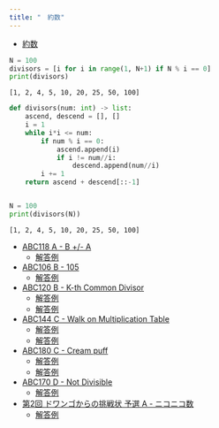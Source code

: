 ```yaml
---
title: "　約数"
---
```


* [約数](https://ja.wikipedia.org/wiki/%E7%B4%84%E6%95%B0)

```python:サンプルコード：sample_736.py
N = 100
divisors = [i for i in range(1, N+1) if N % i == 0]
print(divisors)
```

```text:実行結果
[1, 2, 4, 5, 10, 20, 25, 50, 100]
```

```python:サンプルコード：sample_737.py
def divisors(num: int) -> list:
    ascend, descend = [], []
    i = 1
    while i*i <= num:
        if num % i == 0:
            ascend.append(i)
            if i != num//i:
                descend.append(num//i)
        i += 1
    return ascend + descend[::-1]


N = 100
print(divisors(N))
```

```text:実行結果
[1, 2, 4, 5, 10, 20, 25, 50, 100]
```

- [ABC118 A - B +/- A](https://atcoder.jp/contests/abc118/tasks/abc118_a)
    - [解答例](https://atcoder.jp/contests/abc118/submissions/15312257)
- [ABC106 B - 105](https://atcoder.jp/contests/abc106/tasks/abc106_b)
    - [解答例](https://atcoder.jp/contests/abc106/submissions/18613962)
- [ABC120 B - K-th Common Divisor](https://atcoder.jp/contests/abc120/tasks/abc120_b)
    - [解答例](https://atcoder.jp/contests/abc120/submissions/18614011)
    - [解答例](https://atcoder.jp/contests/abc120/submissions/18614028)
- [ABC144 C - Walk on Multiplication Table](https://atcoder.jp/contests/abc144/tasks/abc144_c)
    - [解答例](https://atcoder.jp/contests/abc144/submissions/15407769)
    - [解答例](https://atcoder.jp/contests/abc144/submissions/15465828)
- [ABC180 C - Cream puff](https://atcoder.jp/contests/abc180/tasks/abc180_c)
    - [解答例](https://atcoder.jp/contests/abc180/submissions/17461604)
    - [解答例](https://atcoder.jp/contests/abc180/submissions/17453658)
- [ABC170 D - Not Divisible](https://atcoder.jp/contests/abc170/tasks/abc170_d)
    - [解答例](https://atcoder.jp/contests/abc170/submissions/14388951)
- [第2回 ドワンゴからの挑戦状 予選 A - ニコニコ数](https://atcoder.jp/contests/dwango2016-prelims/tasks/dwango2016qual_a)
    - [解答例](https://atcoder.jp/contests/dwango2016-prelims/submissions/18614073)